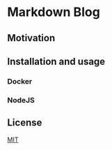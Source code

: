 # Markdown Blog

## Motivation

## Installation and usage

### Docker

### NodeJS

## License

[MIT](/LICENSE.md)
